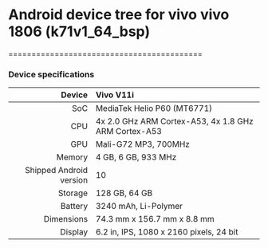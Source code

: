 # Android device tree for vivo vivo 1806 (k71v1_64_bsp)
==========================================
### Device specifications

| Device                  |         Vivo V11i                                             |
| ----------------------: | :------------------------------------------------------------ |
| SoC                     | MediaTek Helio P60 (MT6771)                                   |
| CPU                     | 4x 2.0 GHz ARM Cortex-A53, 4x 1.8 GHz ARM Cortex-A53          |
| GPU                     | Mali-G72 MP3, 700MHz                                          |
| Memory                  | 4 GB, 6 GB, 933 MHz                                           |
| Shipped Android version | 10                                                            |
| Storage                 | 128 GB, 64 GB                                                 |
| Battery                 | 3240 mAh, Li-Polymer                                          |
| Dimensions              | 74.3 mm x 156.7 mm x 8.8 mm                                   |
| Display                 | 6.2 in, IPS, 1080 x 2160 pixels, 24 bit                       |
